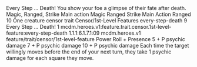 <ability>
  <name>Every Step … Death!</name>
  <flavor>You show your foe a glimpse of their fate after death. Magic, Ranged, Strike Main action</flavor>
  <keywords>
    <keyword>Magic</keyword>
    <keyword>Ranged</keyword>
    <keyword>Strike</keyword>
  </keywords>
  <type>Main Action</type>
  <distance>Ranged 10</distance>
  <target>One creature</target>
  <metadata>
    <class>censor</class>
    <feature_type>trait</feature_type>
    <file_dpath>Censor/1st-Level Features</file_dpath>
    <item_id>every-step-death</item_id>
    <item_index>9</item_index>
    <item_name>Every Step … Death!</item_name>
    <level>1</level>
    <scc>mcdm.heroes.v1:feature.trait.censor.1st-level-feature:every-step-death</scc>
    <scdc>1.1.1:6.1.7.1:09</scdc>
    <source>mcdm.heroes.v1</source>
    <type>feature/trait/censor/1st-level-feature</type>
  </metadata>
  <effects>
    <effect type="roll">
      <roll>Power Roll + Presence</roll>
      <t1>5 + P psychic damage</t1>
      <t2>7 + P psychic damage</t2>
      <t3>10 + P psychic damage</t3>
    </effect>
    <effect type="mundane">Each time the target willingly moves before the end of your next turn, they take 1 psychic damage for each square they move.</effect>
  </effects>
</ability>
